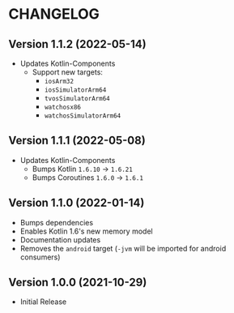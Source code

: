 # CHANGELOG

## Version 1.1.2 (2022-05-14)
 - Updates Kotlin-Components
     - Support new targets:
         - `iosArm32`
         - `iosSimulatorArm64`
         - `tvosSimulatorArm64`
         - `watchosx86`
         - `watchosSimulatorArm64`

## Version 1.1.1 (2022-05-08)
 - Updates Kotlin-Components
     - Bumps Kotlin `1.6.10` -> `1.6.21`
     - Bumps Coroutines `1.6.0` -> `1.6.1`

## Version 1.1.0 (2022-01-14)
 - Bumps dependencies
 - Enables Kotlin 1.6's new memory model
 - Documentation updates
 - Removes the `android` target (`-jvm` will be imported for android consumers)

## Version 1.0.0 (2021-10-29)
 - Initial Release
